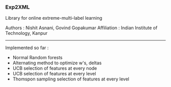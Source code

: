 ### Exp2XML

Library for online extreme-multi-label learning



Authors : Nishit Asnani, Govind Gopakumar 
Affiliation : Indian Institute of Technology, Kanpur


---

Implemented so far :

- Normal Random forests
- Alternating method to optimize w's, deltas
- UCB selection of features at every node
- UCB selection of features at every level
- Thomspon sampling selection of features at every level



